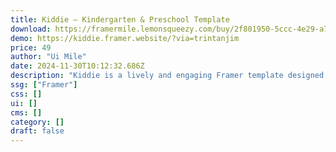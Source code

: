 ```yaml
---
title: Kiddie — Kindergarten & Preschool Template
download: https://framermile.lemonsqueezy.com/buy/2f801950-5ccc-4e29-a770-f0d3f8023b06
demo: https://kiddie.framer.website/?via=trintanjim
price: 49
author: "Ui Mile"
date: 2024-11-30T10:12:32.686Z
description: "Kiddie is a lively and engaging Framer template designed for kindergartens, preschools, and child-focused organizations. With playful animations, CMS-integrated galleries, and a modern, responsive layout, Kiddie brings learning spaces to life online!"
ssg: ["Framer"]
css: []
ui: []
cms: []
category: []
draft: false
---
```

